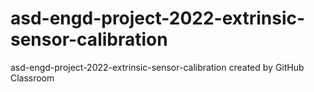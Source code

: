 # asd-engd-project-2022-extrinsic-sensor-calibration
asd-engd-project-2022-extrinsic-sensor-calibration created by GitHub Classroom
